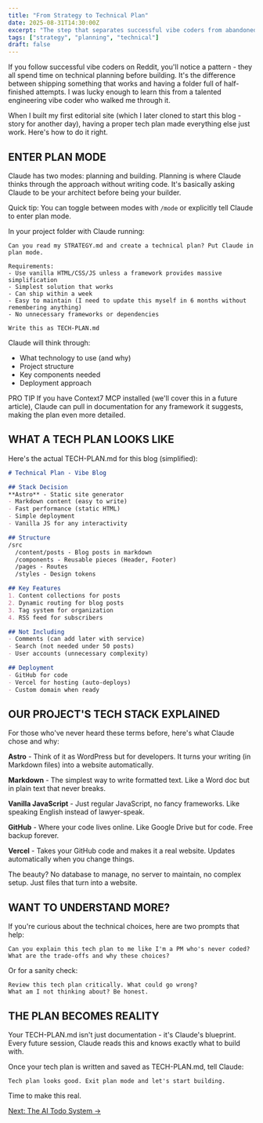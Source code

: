 ```yaml
---
title: "From Strategy to Technical Plan"
date: 2025-08-31T14:30:00Z
excerpt: "The step that separates successful vibe coders from abandoned projects."
tags: ["strategy", "planning", "technical"]
draft: false
---
```


If you follow successful vibe coders on Reddit, you'll notice a pattern - they all spend time on technical planning before building. It's the difference between shipping something that works and having a folder full of half-finished attempts. I was lucky enough to learn this from a talented engineering vibe coder who walked me through it.

When I built my first editorial site (which I later cloned to start this blog - story for another day), having a proper tech plan made everything else just work. Here's how to do it right.

## ENTER PLAN MODE

Claude has two modes: planning and building. Planning is where Claude thinks through the approach without writing code. It's basically asking Claude to be your architect before being your builder.

Quick tip: You can toggle between modes with `/mode` or explicitly tell Claude to enter plan mode.

In your project folder with Claude running:

```
Can you read my STRATEGY.md and create a technical plan? Put Claude in plan mode.

Requirements:
- Use vanilla HTML/CSS/JS unless a framework provides massive simplification
- Simplest solution that works
- Can ship within a week
- Easy to maintain (I need to update this myself in 6 months without remembering anything)
- No unnecessary frameworks or dependencies

Write this as TECH-PLAN.md
```

Claude will think through:
- What technology to use (and why)
- Project structure
- Key components needed
- Deployment approach

<span class="context-label">PRO TIP</span> <span class="context-text">If you have Context7 MCP installed (we'll cover this in a future article), Claude can pull in documentation for any framework it suggests, making the plan even more detailed.</span>

## WHAT A TECH PLAN LOOKS LIKE

Here's the actual TECH-PLAN.md for this blog (simplified):

```markdown
# Technical Plan - Vibe Blog

## Stack Decision
**Astro** - Static site generator
- Markdown content (easy to write)
- Fast performance (static HTML)
- Simple deployment
- Vanilla JS for any interactivity

## Structure
/src
  /content/posts - Blog posts in markdown
  /components - Reusable pieces (Header, Footer)
  /pages - Routes
  /styles - Design tokens

## Key Features
1. Content collections for posts
2. Dynamic routing for blog posts
3. Tag system for organization
4. RSS feed for subscribers

## Not Including
- Comments (can add later with service)
- Search (not needed under 50 posts)
- User accounts (unnecessary complexity)

## Deployment
- GitHub for code
- Vercel for hosting (auto-deploys)
- Custom domain when ready
```

## OUR PROJECT'S TECH STACK EXPLAINED

For those who've never heard these terms before, here's what Claude chose and why:

**Astro** - Think of it as WordPress but for developers. It turns your writing (in Markdown files) into a website automatically.

**Markdown** - The simplest way to write formatted text. Like a Word doc but in plain text that never breaks.

**Vanilla JavaScript** - Just regular JavaScript, no fancy frameworks. Like speaking English instead of lawyer-speak.

**GitHub** - Where your code lives online. Like Google Drive but for code. Free backup forever.

**Vercel** - Takes your GitHub code and makes it a real website. Updates automatically when you change things.

The beauty? No database to manage, no server to maintain, no complex setup. Just files that turn into a website.

## WANT TO UNDERSTAND MORE?

If you're curious about the technical choices, here are two prompts that help:

```
Can you explain this tech plan to me like I'm a PM who's never coded? 
What are the trade-offs and why these choices?
```

Or for a sanity check:

```
Review this tech plan critically. What could go wrong? 
What am I not thinking about? Be honest.
```

## THE PLAN BECOMES REALITY

Your TECH-PLAN.md isn't just documentation - it's Claude's blueprint. Every future session, Claude reads this and knows exactly what to build with.

Once your tech plan is written and saved as TECH-PLAN.md, tell Claude:

```
Tech plan looks good. Exit plan mode and let's start building.
```

Time to make this real.

[Next: The AI Todo System →](/posts/ai-todo-system)
